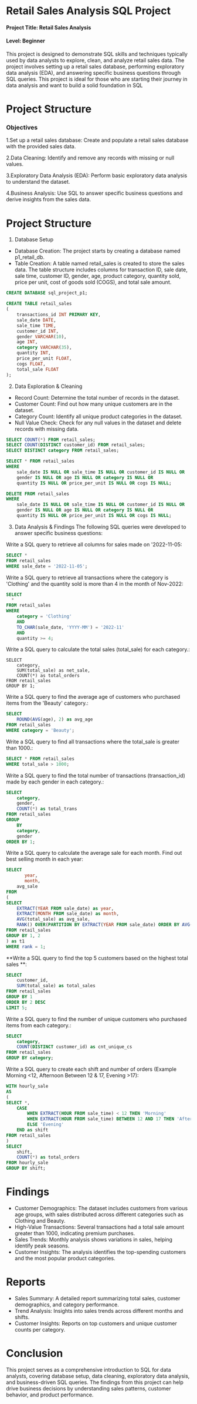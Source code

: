 # Retail Sales Analysis SQL Project

#### Project Title: Retail Sales Analysis

#### Level: Beginner

This project is designed to demonstrate SQL skills and techniques typically used by data analysts to explore, clean, and analyze retail sales data. The project involves setting up a retail sales database, performing exploratory data analysis (EDA), and answering specific business questions through SQL queries. This project is ideal for those who are starting their journey in data analysis and want to build a solid foundation in SQL


# Project Structure
### Objectives
1.Set up a retail sales database: Create and populate a retail sales database with the provided sales data.

2.Data Cleaning: Identify and remove any records with missing or null values.

3.Exploratory Data Analysis (EDA): Perform basic exploratory data analysis to understand the dataset.

4.Business Analysis: Use SQL to answer specific business questions and derive insights from the sales data.

# Project Structure
1. Database Setup
  - Database Creation: The project starts by creating a database named p1_retail_db.
  - Table Creation: A table named retail_sales is created to store the sales data. The table structure includes columns for transaction ID, sale date, sale time, customer ID, gender, age, product category,       quantity sold, price per unit, cost of goods sold (COGS), and total sale amount.
``` sql
CREATE DATABASE sql_project_p1;

CREATE TABLE retail_sales
(
    transactions_id INT PRIMARY KEY,
    sale_date DATE,	
    sale_time TIME,
    customer_id INT,	
    gender VARCHAR(10),
    age INT,
    category VARCHAR(35),
    quantity INT,
    price_per_unit FLOAT,	
    cogs FLOAT,
    total_sale FLOAT
);
```
2. Data Exploration & Cleaning
- Record Count: Determine the total number of records in the dataset.
- Customer Count: Find out how many unique customers are in the dataset.
- Category Count: Identify all unique product categories in the dataset.
- Null Value Check: Check for any null values in the dataset and delete records with missing data.
``` sql
SELECT COUNT(*) FROM retail_sales;
SELECT COUNT(DISTINCT customer_id) FROM retail_sales;
SELECT DISTINCT category FROM retail_sales;

SELECT * FROM retail_sales
WHERE 
    sale_date IS NULL OR sale_time IS NULL OR customer_id IS NULL OR 
    gender IS NULL OR age IS NULL OR category IS NULL OR 
    quantity IS NULL OR price_per_unit IS NULL OR cogs IS NULL;

DELETE FROM retail_sales
WHERE 
    sale_date IS NULL OR sale_time IS NULL OR customer_id IS NULL OR 
    gender IS NULL OR age IS NULL OR category IS NULL OR 
    quantity IS NULL OR price_per_unit IS NULL OR cogs IS NULL;
```
3. Data Analysis & Findings
The following SQL queries were developed to answer specific business questions:

Write a SQL query to retrieve all columns for sales made on '2022-11-05:
``` sql
SELECT *
FROM retail_sales
WHERE sale_date = '2022-11-05';
```
Write a SQL query to retrieve all transactions where the category is 'Clothing' and the quantity sold is more than 4 in the month of Nov-2022:
``` sql
SELECT 
  *
FROM retail_sales
WHERE 
    category = 'Clothing'
    AND 
    TO_CHAR(sale_date, 'YYYY-MM') = '2022-11'
    AND
    quantity >= 4;
```
Write a SQL query to calculate the total sales (total_sale) for each category.:
```
SELECT 
    category,
    SUM(total_sale) as net_sale,
    COUNT(*) as total_orders
FROM retail_sales
GROUP BY 1;
```
Write a SQL query to find the average age of customers who purchased items from the 'Beauty' category.:
``` sql
SELECT
    ROUND(AVG(age), 2) as avg_age
FROM retail_sales
WHERE category = 'Beauty';
```
Write a SQL query to find all transactions where the total_sale is greater than 1000.:
``` sql
SELECT * FROM retail_sales
WHERE total_sale > 1000;
```
Write a SQL query to find the total number of transactions (transaction_id) made by each gender in each category.:
``` sql
SELECT 
    category,
    gender,
    COUNT(*) as total_trans
FROM retail_sales
GROUP 
    BY 
    category,
    gender
ORDER BY 1;
```
Write a SQL query to calculate the average sale for each month. Find out best selling month in each year:
``` sql
SELECT 
       year,
       month,
    avg_sale
FROM 
(    
SELECT 
    EXTRACT(YEAR FROM sale_date) as year,
    EXTRACT(MONTH FROM sale_date) as month,
    AVG(total_sale) as avg_sale,
    RANK() OVER(PARTITION BY EXTRACT(YEAR FROM sale_date) ORDER BY AVG(total_sale) DESC) as rank
FROM retail_sales
GROUP BY 1, 2
) as t1
WHERE rank = 1;
```
**Write a SQL query to find the top 5 customers based on the highest total sales **:
``` sql
SELECT 
    customer_id,
    SUM(total_sale) as total_sales
FROM retail_sales
GROUP BY 1
ORDER BY 2 DESC
LIMIT 5;
```
Write a SQL query to find the number of unique customers who purchased items from each category.:
``` sql
SELECT 
    category,    
    COUNT(DISTINCT customer_id) as cnt_unique_cs
FROM retail_sales
GROUP BY category;
```
Write a SQL query to create each shift and number of orders (Example Morning <12, Afternoon Between 12 & 17, Evening >17):
``` sql
WITH hourly_sale
AS
(
SELECT *,
    CASE
        WHEN EXTRACT(HOUR FROM sale_time) < 12 THEN 'Morning'
        WHEN EXTRACT(HOUR FROM sale_time) BETWEEN 12 AND 17 THEN 'Afternoon'
        ELSE 'Evening'
    END as shift
FROM retail_sales
)
SELECT 
    shift,
    COUNT(*) as total_orders    
FROM hourly_sale
GROUP BY shift;
```
# Findings
- Customer Demographics: The dataset includes customers from various age groups, with sales distributed across different categories such as Clothing and Beauty.
- High-Value Transactions: Several transactions had a total sale amount greater than 1000, indicating premium purchases.
- Sales Trends: Monthly analysis shows variations in sales, helping identify peak seasons.
- Customer Insights: The analysis identifies the top-spending customers and the most popular product categories.
# Reports
- Sales Summary: A detailed report summarizing total sales, customer demographics, and category performance.
- Trend Analysis: Insights into sales trends across different months and shifts.
- Customer Insights: Reports on top customers and unique customer counts per category.
# Conclusion
This project serves as a comprehensive introduction to SQL for data analysts, covering database setup, data cleaning, exploratory data analysis, and business-driven SQL queries. The findings from this project can help drive business decisions by understanding sales patterns, customer behavior, and product performance.

